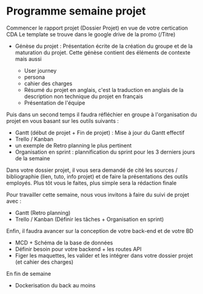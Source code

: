 # Programme semaine projet

Commencer le rapport projet (Dossier Projet) en vue de votre certication CDA
Le template se trouve dans le google drive de la promo (/Titre)

- Génèse du projet : Présentation écrite de la création du groupe et de la maturation du projet. Cette génèse contient des éléments de contexte mais aussi

  - User journey
  - persona
  - cahier des charges
  - Résumé du projet en anglais, c'est la traduction en anglais de la description non technique du projet en français
  - Présentation de l'équipe


Puis dans un second temps il faudra réfléchier en groupe à l'organisation du projet en vous basant sur les outils suivants :

- Gantt (début de projet + Fin de projet) : Mise à jour du Gantt effectif
- Trello / Kanban
- un exemple de Retro planning le plus pertinent
- Organisation en sprint : plannification du sprint pour les 3 derniers jours de la semaine


Dans votre dossier projet, il vous sera demandé de cité les sources / bibliographie (lien, tuto, info projet) et de faire la présentations des outils employés. Plus tôt vous le faites, plus simple sera la rédaction finale

Pour travailler cette semaine, nous vous invitons à faire du suivi de projet avec :

- Gantt (Retro planning)
- Trello / Kanban (Définir les tâches + Organisation en sprint)


Enfin, il faudra avancer sur la conception de votre back-end et de votre BD

- MCD + Schéma de la base de données
- Définir besoin pour votre backend + les routes API
- Figer les maquettes, les valider et les intégrer dans votre dossier projet (et cahier des charges)

En fin de semaine

- Dockerisation du back au moins
